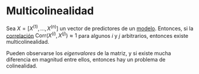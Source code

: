 # Multicolinealidad

Sea $X=[X^{(1)},...,X^{(n)}]$ un vector de predictores de un [modelo](../../Modelo.md). Entonces, si la [correlación](Matriz%20de%20covarianza.md) $\mathrm{Corr}(X^{(i)},X^{(j)})\approx1$ para algunos $i$ y $j$ arbitrarios, entonces existe multicolinealidad.

Pueden observarse los *eigenvalores* de la matriz, y si existe mucha diferencia en magnitud entre ellos, entonces hay un problema de colinealidad.
